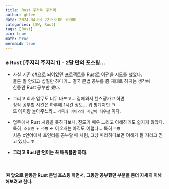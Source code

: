 ```yaml
---
title: Rust 주저리 주저리 
author: ghlee
date: 2024-04-03 22:53:00 +0900
categories: [SW, Rust]
tags: [Rust]
pin: true
math: true
mermaid: true
---
```


### ♣ Rust [주저리 주저리 1] - 2달 만의 포스팅...

- 사실 기존 c#으로 되어있던 프로젝트를 Rust로 이전을 시도를 했었다.   
물론 잘 안되고 삽질만 하다가... 결국 문법 공부를 좀 재대로 하자는 생각에   
한동안 Rust 공부만 했다.

- 그리고 회사 업무도 너무 바쁘고...  집에와서 헬스장가고 하면    
정작 공부할 시간은 하루에 1시간 정도... 뭐 핑계지만 ㅋ   
또 아이랑 놀아주느라... `가족과 아이와의 시간이 최우선` 이다. 

- 업무에서 Rust 사용을 못하다보니, 진도가 매우 느리고 이해하기도 쉽지가 않았다.   
특히, `소유권 + 수명` ← 이 2개는 아직도 어렵다... 특히 `수명`   
처음 c언어에서 포인터를 공부할 때 처럼, 그냥 따라하다보면 이해가 될 거라고 믿고 있다...ㅎ

- **그리고 Rust란 언어는 꼭 배워볼만 하다.**

<br>

#### **▣ 앞으로 한동안 Rust 문법 포스팅 하면서, 그동안 공부했던 부분을 좀더 자세히 이해 해보려고 한다.**